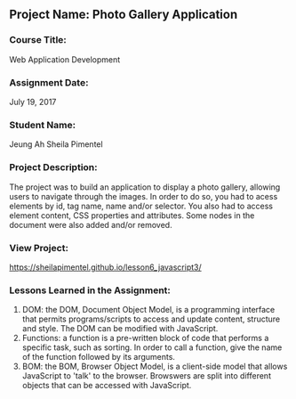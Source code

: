## Project Name:  Photo Gallery Application

### Course Title:
Web Application Development

### Assignment Date:  
July 19, 2017

### Student Name:  
Jeung Ah Sheila Pimentel

### Project Description:
The project was to build an application to display a photo gallery, allowing users to navigate through the images. In order to do so, you had to acess elements by id, tag name, name and/or selector. You also had to access element content, CSS properties and attributes. Some nodes in the document were also added and/or removed.

### View Project:
https://sheilapimentel.github.io/lesson6_javascript3/

### Lessons Learned in the Assignment:
1. DOM: the DOM, Document Object Model, is a programming interface that permits programs/scripts to access and update content, structure and style. The DOM can be modified with JavaScript.
2. Functions: a function is a pre-written block of code that performs a specific task, such as sorting. In order to call a function, give the name of the function followed by its arguments.
3. BOM: the BOM, Browser Object Model, is a client-side model that allows JavaScript to 'talk' to the browser. Browswers are split into different objects that can be accessed with JavaScript.
